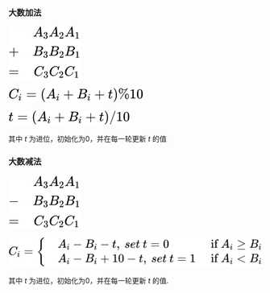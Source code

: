### 大数加法
![add.svg](add.svg)

![add_carry.svg](add_carry.svg)

![update_t.svg](update_t.svg)

其中 $t$ 为进位，初始化为0，并在每一轮更新 $t$ 的值

### 大数减法
![subtract.svg](subtract.svg)

![subtract_carry.svg](subtract_carry.svg)

其中 $t$ 为进位，初始化为0，并在每一轮更新 $t$ 的值.
